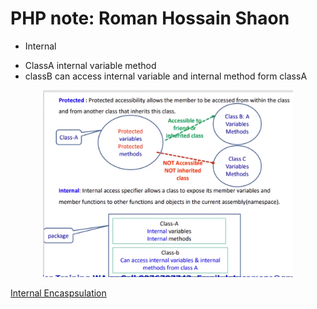 # PHP note: Roman Hossain Shaon

* Internal
- ClassA internal variable method 
- classB can access internal variable and internal method form classA

 <p align="center"><a href="internal.png" target="_blank"><img src="internal.png" width="400" alt="internal"></a></p>

 [Internal Encaspsulation](internal.php)
